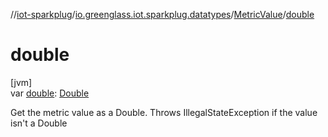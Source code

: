 //[iot-sparkplug](../../../index.md)/[io.greenglass.iot.sparkplug.datatypes](../index.md)/[MetricValue](index.md)/[double](double.md)

# double

[jvm]\
var [double](double.md): [Double](https://kotlinlang.org/api/latest/jvm/stdlib/kotlin/-double/index.html)

Get the metric value as a Double. Throws IllegalStateException if the value isn't a Double
